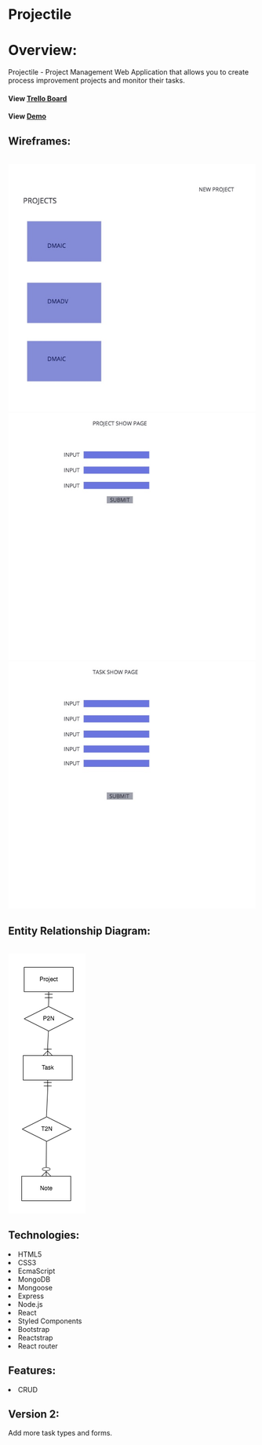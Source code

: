 # Projectile

<h1>Overview:</h1>

Projectile - Project Management Web Application that allows you to create process improvement projects and monitor their tasks.

#### View <a href="https://trello.com/b/RMYvr9HC/wdi-project-4-projectile" >Trello Board</a>
#### View <a href="https://projectilefx.herokuapp.com/" >Demo</a>

## Wireframes:
<br/>
<img src='./client/public/images/projectlistwireframe.jpg' alt=""/>
<img src='./client/public/images/projectshowpagewireframe.jpg' alt=""/>
<img src='./client/public/images/taskshowpagewireframe.jpg' alt=""/>

## Entity Relationship Diagram:
<br/>
<img src='./client/public/images/erdplus-diagram.png' alt=""/>

<h2>Technologies:</h2> 
<li>HTML5</li>
<li>CSS3</li>
<li>EcmaScript</li>
<li>MongoDB</li>
<li>Mongoose</li>
<li>Express</li>
<li>Node.js</li>
<li>React</li>
<li>Styled Components</li>
<li>Bootstrap</li>
<li>Reactstrap</li>
<li>React router</li>

<h2>Features:</h2>
<li>CRUD</li>

<h2>Version 2:</h2> Add more task types and forms.
